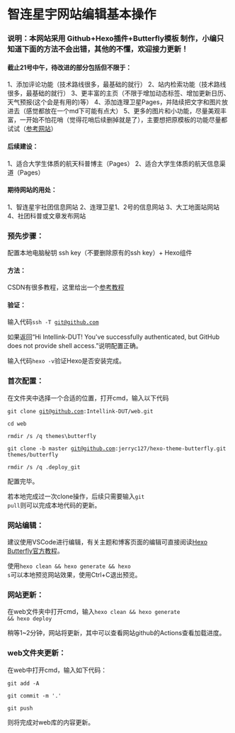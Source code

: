 # 智连星宇网站编辑基本操作

### 说明：本网站采用 Github+Hexo插件+Butterfly模板 制作，小编只知道下面的方法不会出错，其他的不懂，欢迎接力更新！

#### 截止21号中午，待改进的部分包括但不限于：
1、添加评论功能（技术路线很多，最基础的就行）
2、站内检索功能（技术路线很多，最基础的就行）
3、更丰富的主页（不限于增加动态标签、增加更新日历、天气预报(这个会是有用的)等）
4、添加连理卫星Pages，并陆续把文字和图片放进去（感觉都放在一个md下可能有点大）
5、更多的图片和小功能，尽量美观丰富，一开始不怕花哨（觉得花哨后续删掉就是了），主要想把原模板的功能尽量都试试（[参考网站](https://butterfly.js.org/link/#%E7%A4%BA%E4%BE%8B)）
#### 后续建设：
1、适合大学生体质的航天科普博主（Pages）
2、适合大学生体质的航天信息渠道（Pages）
#### 期待网站的用处：
1、智连星宇社团信息网站
2、连理卫星1、2号的信息网站
3、大工地面站网站
4、社团科普或文章发布网站

### 预先步骤：

配置本地电脑秘钥 ssh key（不要删除原有的ssh key）+ Hexo组件

#### 方法：
CSDN有很多教程，这里给出一个[参考教程](https://blog.csdn.net/qq_62928039/article/details/130248518?ops_request_misc=%257B%2522request%255Fid%2522%253A%2522170847522416800185840868%2522%252C%2522scm%2522%253A%252220140713.130102334.pc%255Fall.%2522%257D&request_id=170847522416800185840868&biz_id=0&utm_medium=distribute.pc_search_result.none-task-blog-2~all~first_rank_ecpm_v1~rank_v31_ecpm-2-130248518-null-null.142^v99^control&utm_term=github%20hexo%E6%90%AD%E5%BB%BA%E5%8D%9A%E5%AE%A2%20%E6%96%87%E4%BB%B6%E5%9C%A8%E4%B8%80%E4%B8%AAgithub%E5%BA%93%E4%B8%AD&spm=1018.2226.3001.4187)

#### 验证：
输入代码<code>ssh -T git@github.com</code>

如果返回“Hi Intellink-DUT! You've successfully authenticated, but GitHub does not provide shell access.”说明配置正确。

输入代码<code>hexo -v</code>验证Hexo是否安装完成。

### 首次配置：

在文件夹中选择一个合适的位置，打开cmd，输入以下代码

<code>git clone git@github.com:Intellink-DUT/web.git</code>

<code>cd web</code>

<code>rmdir /s /q themes\butterfly</code>

<code>git clone -b master git@github.com:jerryc127/hexo-theme-butterfly.git themes/butterfly</code>

<code>rmdir /s /q .deploy_git</code>

配置完毕。

若本地完成过一次clone操作，后续只需要输入<code>git pull</code>则可以完成本地代码的更新。

### 网站编辑：

建议使用VSCode进行编辑，有关主题和博客页面的编辑可直接阅读[Hexo Butterfly官方教程](https://butterfly.js.org/)。

使用<code>hexo clean && hexo generate && hexo s</code>可以本地预览网站效果，使用Ctrl+C退出预览。


### 网站更新：

在web文件夹中打开cmd，输入<code>hexo clean && hexo generate && hexo deploy</code>

稍等1~2分钟，网站将更新，其中可以查看网站github的Actions查看加载进度。

### web文件夹更新：

在web中打开cmd，输入如下代码：

<code>git add -A</code>

<code>git commit -m '.'</code>

<code>git push</code>

则将完成对web库的内容更新。
